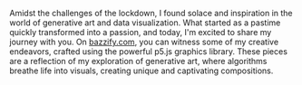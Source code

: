 Amidst the challenges of the lockdown, I found solace and inspiration in the world of generative art and data visualization. What started as a pastime quickly transformed into a passion, and today, I'm excited to share my journey with you.
On [bazzify.com](https://bazzify.com), you can witness some of my creative endeavors, crafted using the powerful p5.js graphics library. These pieces are a reflection of my exploration of generative art, where algorithms breathe life into visuals, creating unique and captivating compositions.
